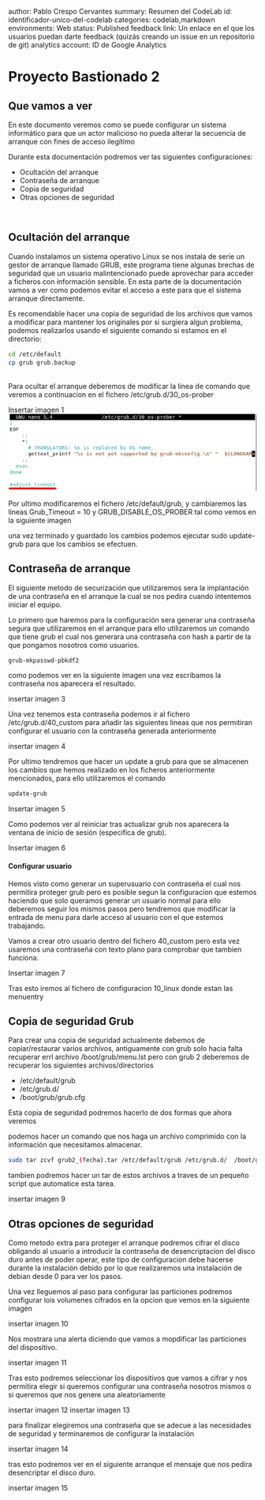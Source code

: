 author: Pablo Crespo Cervantes
summary: Resumen del CodeLab 
id: identificador-unico-del-codelab 
categories: codelab,markdown 
environments: Web 
status: Published 
feedback link: Un enlace en el que los usuarios puedan darte feedback (quizás creando un issue en un repositorio de git) 
analytics account: ID de Google Analytics 
 

# Proyecto Bastionado 2

## Que vamos a ver

En este documento veremos como se puede configurar un sistema informático para que un actor malicioso no pueda alterar la secuencia de arranque con fines de acceso ilegítimo

Durante esta documentación podremos ver las siguientes configuraciones:

- Ocultación del arranque
- Contraseña de arranque 
- Copia de seguridad
- Otras opciones de seguridad

</ul>

<br>

## Ocultación del arranque

Cuando instalamos un sistema operativo Linux se nos instala de serie un gestor de arranque llamado GRUB, este programa tiene algunas brechas de seguridad que un usuario malintencionado puede aprovechar para acceder a ficheros con información sensible. En esta parte de la documentación vamos a ver como podemos evitar el acceso a este para que el sistema arranque directamente.

Es recomendable hacer una copia de seguridad de los archivos que vamos a modificar para mantener los originales por si surgiera algun problema, podemos realizarlos usando el siguiente comando si estamos en el directorio: 
<br>
```sh
cd /etc/default
cp grub grub.backup
```
<br>
Para ocultar el arranque deberemos de modificar la linea de comando que veremos a continuacion en el fichero /etc/grub.d/30_os-prober

Insertar imagen 1
![This is an image](https://github.com/IES-Rafael-Alberti/ProyectoBastionado2/blob/main/img/imagengrub1.png)



Por ultimo modificaremos el fichero /etc/default/grub, y cambiaremos las lineas Grub_Timeout = 10 y  GRUB_DISABLE_OS_PROBER tal como vemos en la siguiente imagen


una vez terminado y guardado los cambios podemos ejecutar sudo update-grub para que los cambios se efectuen.

## Contraseña de arranque

El siguiente metodo de securización que utilizaremos sera la implantación de una contraseña en el arranque la cual se nos pedira cuando intentemos iniciar el equipo.

Lo primero que haremos para la configuración sera generar una contraseña segura que utilizaremos en el arranque para ello utilizaremos un comando que tiene grub el cual nos generara una contraseña con hash a partir de la que pongamos nosotros como usuarios.

```sh
grub-mkpasswd-pbkdf2
```

como podemos ver en la siguiente imagen una vez escribamos la contraseña nos aparecera el resultado.

insertar imagen 3

Una vez tenemos esta contraseña podemos ir al fichero /etc/grub.d/40_custom para añadir las siguientes lineas que nos permitiran configurar el usuario con la contraseña generada anteriormente

insertar imagen 4

Por ultimo tendremos que hacer un update a grub para que se almacenen los cambios que hemos realizado en los ficheros anteriormente mencionados, para ello utilizaremos el comando

```sh
update-grub
```
Insertar imagen 5

Como podemos ver al reiniciar tras actualizar grub nos aparecera la ventana de inicio de sesión (especifica de grub).

Insertar imagen 6

#### Configurar usuario

Hemos visto como generar un superusuario con contraseña el cual nos permitira proteger grub pero es posible segun la configuracion que estemos haciendo que solo queramos generar un usuario normal para ello deberemos seguir los mismos pasos pero tendremos que modificar la entrada de menu para darle acceso al usuario con el que estemos trabajando.

Vamos a crear otro usuario dentro del fichero 40_custom pero esta vez usaremos una contraseña con texto plano para comprobar que tambien funciona.

Insertar imagen 7

Tras esto iremos al fichero de configuracion 10_linux donde estan las menuentry 

## Copia de seguridad Grub

Para crear una copia de seguridad actualmente debemos de copiar/restaurar varios archivos, antiguamente con grub solo hacia falta recuperar errl archivo /boot/grub/menu.lst pero con grub 2 deberemos de recuperar los siguientes archivos/directorios

- /etc/default/grub
- /etc/grub.d/
- /boot/grub/grub.cfg

Esta copia de seguridad podremos hacerlo de dos formas que ahora veremos

podemos hacer un comando que nos haga un archivo comprimido con la información que necesitamos almacenar.

```sh
sudo tar zcvf grub2_(fecha).tar /etc/default/grub /etc/grub.d/  /boot/grub/grub.cfg
```

tambien podremos hacer un tar de estos archivos a traves de un pequeño script que automatice esta tarea.

insertar imagen 9

## Otras opciones de seguridad

Como metodo extra para proteger el arranque podremos cifrar el disco obligando al usuario a introducir la contraseña de desencriptacion del disco duro antes de poder operar, este tipo de configuracion debe hacerse durante la instalación debido por lo que realizaremos una instalación de debian desde 0 para ver los pasos.

Una vez lleguemos al paso para configurar las particiones podremos configurar lois volumenes cifrados en la opcion que vemos en la siguiente imagen

insertar imagen 10

Nos mostrara una alerta diciendo que vamos a mopdificar las particiones del dispositivo.

insertar imagen 11

Tras esto podremos seleccionar los dispositivos que vamos a cifrar y nos permitira elegir si queremos configurar una contraseña nosotros mismos o si queremos que nos genere una aleatoriamente

insertar imagen 12 insertar imagen 13

para finalizar elegiremos una contraseña que se adecue a las necesidades de seguridad y terminaremos de configurar la instalación

insertar imagen 14

tras esto podremos ver en el siguiente arranque el mensaje que nos pedira desencriptar el disco duro.

insertar imagen 15